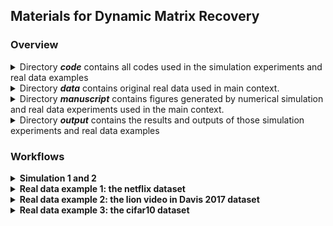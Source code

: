 ## Materials for Dynamic Matrix Recovery

### Overview

<details>
    <summary>Directory <strong><em>code</em></strong> contains all codes used in the simulation experiments and real data examples </summary>
    <ul>
        <li>The folder <strong><em>simulation</em></strong> contains codes used for "<em>Section 4: Simulation Studies</em>"
        <ul>
            <li>"<strong><em>DFISTA.R</em></strong>" and "<strong><em>baseline_FISTA.R</em></strong>": functions to implement the optimal algorithm used for methods presented in article under the dynamic matrix completion setting.</li>
            <li> "<strong><em>simulations.R</em></strong>": functions to present simulations including the performance compared to benchmarks, the effect of sample size and number of time points and the dependence across time for corvariance and noise.</li>
            <li> "<strong><em>help_functions.R</em></strong>": some auxiliary functions for above implement.</li>
        </ul>
        </li>
        <li> The folder <strong><em>real_data</em></strong> contains codes used for "<em>Section 5: Real Data Examples</em>"
        <ul>
            <li>The folder <strong><em>netflix_data</em></strong> contains flies about the Netflix data experiment.
	        <ul>
		        <li>"<strong><em>realdata1_preprocess.R</em></strong>" and "<strong><em>realdata1_test.R</em></strong>": functions for the preparation and test processes of the real dataset.</li>
		        <li>"<strong><em>netflix_DFISTA.R</em></strong>", "<strong><em>netflix_DFISTA_link.R</em></strong>" and "<strong><em>netflix_baseline_FISTA.R</em></strong>": functions to implement the optimal algorithm used for methods presented in article for Netflix dataset.</li>
	        </ul>
            </li>
            <li>The folder <strong><em>video_data</em></strong> contains flies about the lions video in Davis 2017 data experiment.
	        <ul>
		       <li>"<strong><em>realdata2_preprocess.R</em></strong>" and "<strong><em>realdata2_test.R</em></strong>": functions for the preparation and test processes of the real dataset.</li>
		        <li>"<strong><em>cs_DFISTA.R</em></strong>" and "<strong><em>cs_baseline_FISTA.R</em></strong>": functions to implement the optimal algorithm used for methods presented in article under the dynamic compressed sensing setting.</li>
		        <li>"<strong><em>robust_pca.R</em></strong>": functions used for the preprocess of the vedio example which seperates a matrix into a low rank and a sparse part.</li>
	        </ul>
            </li>
            <li>The folder <strong><em>cifar10</em></strong> contains flies about the Cifar10 data experiment.
	        <ul>
		        <li>"<strong><em>compress.py</em></strong>": the preparetion and compressed prcesses for real data.</li>
		        <li>"<strong><em>lenet.py</em></strong>" and "<strong><em>resnet.py</em></strong>": network model used.</li>
		        <li>"<strong><em>utils.py</em></strong>":some auxiliary functions.</li>
		        <li>"<strong><em>main.py</em></strong>": main function.</li>
	        </ul>
            </li>
            <li> "<strong><em>help_functions.R</em></strong>": some auxiliary functions for above implement.</li>   
        </ul>
        </li>
        <li>"<strong><em>plot.R</em></strong>": functions to collect results in simulations and real data examples and draw the pictures used in the article.</li>
    </ul>
</details>
            

<details>
    <summary>Directory <strong><em>data</em></strong> contains original real data used in main context.</summary>
    <ul>
        <li>"<strong><em>netflix_data.zip</em></strong>": the raw netflix dataset.</li>
        <li>"<strong><em>lions/0000(0095).jpg</em></strong>": the raw 1-96 frames of the lions video.</li>
	<li>"<strong><em>cifar10/data_batch1(5)</em></strong>": the raw train dataset of the cifar-10 dataset.</li>
        <li>"<strong><em>cifar10/test_batch</em></strong>": the raw test dataset of the cifar-10 dataset.</li>
<!--         <li>"<strong><em>netflix_data.RData</em></strong>": the working environment after preprocess the netflix dataset.</li>
        <li>"<strong><em>video_data.RData</em></strong>": the working environment after process the lions video dataset.</li> -->
    </ul>
</details>


<details>
    <summary>Directory <strong><em>manuscript</em></strong> contains figures generated by numerical simulation and real data experiments used in the main context.</summary>
    <ul>
        <li>"<strong><em>baseline.png</em></strong>": The comparisons of MSE for DLR and three benchmarks, which corresponds to <em>Figure 1</em>
        in the main context.</li>
        <li>"<strong><em>phase_transition.png</em></strong>": The MSE of DLR estimates under different settings of sample size and number of time point, which corresponds to <em>Figure 2 left</em> in the main context.</li>
        <li>"<strong><em>precise_nt.png</em></strong>": The relationship between the logarithm of AMSE and the logarithm of $\rho/\tau$ show a linear trend with slope -4/5, which corresponds to <em>Figure 2 right</em> in the main context.</li>
        <li>"<strong><em>dependent_xi.png</em></strong>": Under the dependent noise case, the influence of different noise variances and dependent coefficients $\beta$ to MSE, which corresponds to <em>Figure 3 left</em> in the main context.</li>
        <li>"<strong><em>dependent_whit_phiy.png</em></strong>": The relationship between AMSE and the mixing coefficient of noise $\xi$, which corresponds to <em>Figure 3 right</em> in the main context.</li>
        <li> "<strong><em>dependent_X.png</em></strong>": Under the dependent noise case, the influence of different noise variances and dependent coefficients $\alpha$ to MSE, which corresponds to <em>Figure 4 left</em> in the main context.</li>
        <li>"<strong><em>dependent_whit_phix.png</em></strong>": The relationship between AMSE and the mixing coefficient of covariance matrix X, which corresponds to <em>Figure 4 right</em> in the main context.</li>
        <li>"<strong><em>netflix_mse(sample).png</em></strong>": The MSE for Filter 1(2) at differnet time points for DLR and three benchmarks, which corresponds to <em>Figure 5</em> in the main context.</li>
        <li>"<strong><em>real_lions_5(25,45,65,85).png</em></strong>, <strong><em>lions_5(25,45,65,85).png</em></strong>, <strong><em>baseline_lions_5(25,45,65,85).png</em></strong>, <strong><em>twostep_lions_5(25,45,65,85).png</em></strong>": The original, DLR estimated, Static estimated and TwoStep estimated frames in the lions video, which correspond to <em>Figure 6</em> in the main context.</li>
    </ul>
</details>

<details>
    <summary>Directory <strong><em>output</em></strong> contains the results and outputs of those simulation experiments and real data examples</summary>
    <ul>
        <li><strong>Simulation</strong>
        <ul>
            <li><strong>independent case</strong>
            <ul>
                <li>"<strong><em>dmc_5000_30000.csv</em></strong>": the output MSE of simulation 1 using our proposed DLR method with T=100 and sample size from 5000 to 30000.</li>
                <li> "<strong><em>baseline_120000.csv</em></strong>": the output MSE of simulation 1 using Static benchmark with T=100 and sample size 120000.</li>
                <li> "<strong><em>local_smoth_120000.csv</em></strong>": the output MSE of simulation 1 using TwoStep benchmark with T=100 and sample size 120000.</li>
                <li> "<strong><em>tensor_30000.csv</em></strong>": the output MSE of simulation 1 using Tensor benchmark with T=100 and sample size 30000.</li>
                <li> "<strong><em>phase_transition.csv, phase_transition_precise.csv</em></strong>": the output MSE of simulation 1 using DLR method with different settings of the number of time points and sample size.</li>
            </ul>
            </li>
            <li><strong>dependent case</strong>
            <ul>
                <li>"<strong><em>dependent_mc.csv</em></strong>": the output MSE of simulation2 under the setting that noise is dependent while covariance X is independent.</li>
                <li>"<strong><em>dependent_X_mc.csv</em></strong>": the output MSE of simulation2 under the setting that covariance X is dependent while noise is independent.</li>
            </ul>
            </li>
        </ul>
        </li>
        <li><strong>Real data example</strong>
        <ul>
            <li><strong>Netflix dataset</strong>
            <ul>
                <li>"<strong><em>netflix_mse_sample_NoLink_(2_).csv</em></strong>": the output MSE of netflix data example using our DLR method for Filter 2(1).</li>
                <li>"<strong><em>netflix/baseline_mse(_2).csv</em></strong>": the output MSE of netflix data example using Static method for Filter 2(1). </li>
                <li>"<strong><em>netflix/twostep_mse(_2_).csv</em></strong>": the output MSE of netflix data example using TwoStep method for Filter 2(1). </li>
                <li>"<strong><em>netflix/baseline_mse_tensor(_2_).csv</em></strong>": the output MSE of netflix data example using Tensor method for Filter 2(1). </li>
            </ul>
            </li>
            <li><strong>Davis 2016 lions video</strong>
            <ul>
                <li>"<strong><em>lions/lions_ren(blue,green)_5(25,45,65,85).csv</em></strong>": the output rgb values of corresponding fames using DLR method. </li>
                <li>"<strong><em>lions/baseline_lions_ren(blue,green)_5(25,45,65,85).csv</em></strong>": the output rgb values of corresponding famres using Static method. </li>
            </ul>
            </li>
             <li><strong>Cifar10 dataset</strong>
            <ul>
                <li>"<strong><em>cifar10/True_lenet(resnet)_..._..._acc.pth</em></strong>": the checkpoint for recovered dataset.</li>
                <li>"<strong><em>cifar10/False_lenet(resnet)_..._..._acc.pth</em></strong>": the checkpoint for dataset without recovery. </li>
            </ul>
            </li>
        </ul>
        </li>
    </ul>
</details>

### Workflows
<details>
    <summary><strong>Simulation 1 and 2</strong></summary>
    <ol>
        <li>Open the floder <em>Dynamic_Matrix_Recovery/code/simulation/</em>.</li>
        <li>Revise the line 14 in <strong><em>simulations.R</em></strong> based on your own path to make sure that the R scripts <strong><em>DFISTA.R</em></strong>, <strong><em>baseline_FISTA.R</em></strong> and <strong><em>help_functions.R</em></strong> are available in the correct path. 
        <li>In the R scripts <strong><em>simulations.R</em></strong>, independent case and dependent case simulations are performed. Running the code of different methods including our DLR method and three benchmarks Static, TwoStep and Tensor can obtain corresponding results. Parameters including the dimension of matrix, number of time points and sample size can also changed if needed. For running, we recommand directly input
        	<code>nohup R --slave --vanilla --args Method_name Save_mode < simulations.R > test.log 2>&1 &</code>
        in terminal. Here "<em>Method_name</em>" can choose "<em>DLR</em>", "<em>DLR_random</em>", "<em>Dependent_Case</em>" or benchmarks "<em>Static</em>","<em>TwoStep</em>" and "<em>Tensor</em>" and the default value is "<em>DLR</em>". "<em>Save_mode</em>" can choose "<em>Save</em>" for saving results and "<em>NoSave</em>" for no saving results and the default value is "<em>NoSave</em>". For example, for runing simulation 1 using our algorithm 1 and do not saving results, input 	
        <code>nohup R --slave --vanilla < simulations.R > test.log 2>&1 &</code> 
		in terminal is enough.
        Also, for runing simulation 1 using benchmark "Static" and saving results, input
        <code>nohup R --slave --vanilla --args Static Save < simulations.R > test.log 2>&1 &</code> 
 in terminal is enough and results will be saved in the output files <strong><em>output/baseline_120000.csv"</em></strong> and <strong><em>output/baseline_120000_matrix.csv</em></strong>".
        </li> 
        <li> For <em>Figure 1-4</em>, return to the previous directory and run the corresponding part in <strong><em>plot.R</em></strong>.</li>
    </ol>
</details>
<!-- #### Simulation 1 and 2

1. Open the floder *Dynamic_Matrix_Recovery/code/simulation/*.
2. Make sure that the R scripts ***DFISTA.R***, ***baseline_FISTA.R*** and ***help_functions.R*** are available in the path *~/Dynamic_Matrix_Recovery/code/simulation/...*. Or revise the path in ***simulations.R*** line 15-17 to match the path of those three R scripts.
3. In the R scripts ***simulations.R***, independent case and dependent case simulations are performed. Running corresponding codes of different methods including our DLR method and three benchmarks Static, TwoStep and Tensor can obtain corresponding results. Parameters including the dimension of matrix, number of time points and sample size can easily changed if needed. All codes that stores output is commented out to avoid overwriting existing output.
4. For *Figure 1-4*, return to the previous directory and run the corresponding part in ***plot.R***. -->

<!-- #### Real data example 1: the netflix dataset

1. Open the floder *Dynamic_Matrix_Recovery/code/real_data/*.
2. Make sure the R scripts ***DFISTA.R***, ***baseline_FISTA.R*** and ***help_functions.R*** are available in the path *~/Dynamic_Matrix_Recovery/code/simulation/...* and the R script ***help_functions.R*** is available in the path *~/Dynamic_Matrix_Recovery/code/real_data/...*. Or revise the path in ***realdata1_test.R*** line 15-18 to match the path of those three R scripts.
3. Download the ***netflix_data.zip*** in the directory *~/Dynamic_Matrix_recovery/data/*, unzip it and save it as *~/Dynamic_Matrix_recovery/data/netflix_data.csv*(Or download the dataset [here](https://www.kaggle.com/datasets/netflix-inc/netflix-prize-data)). Run the R script ***realdata1_preprocess.R*** to preprocess the dataset. Another alternative is directly using the environment ***netflix_data.RData*** in the directory *Dynamic_Matrix_Recovery/data/*.
4. Run the R script ***realdata1_test.R***, in which the DLR method and benchmarks can be applied to the dataset and codes that stores output is commented out to avoid overwriting existing output. 
5. For *Figure 5*, return to the previous directory and run the corresponding part in ***plot.R***.

 -->
 

<!-- #### Real data example 2: the lion video in Davis 2017 dataset

1. Open the floder *Dynamic_Matrix_Recovery/code/real_data/*.
2. Make sure the R scripts ***cs_DFISTA.R***, ***cs_baseline_FISTA.R***, ***help_functions.R*** and ***robust_pca.R*** are available in the path *~/Dynamic_Matrix_Recovery/code/real_data/...*. Or revise the path in ***simulations.R*** line 13-16 to match the path of those four R scripts.
3. Download the ***0000.jpg*** to ***0095.jpg*** in the directory *~/Dynamic_Matrix_recovery/data/lions*(Or download the dataset [here](https://davischallenge.org/davis2017/code.html#unsupervised)). Run the R script ***realdata2_preprocess.R*** to preprocess the dataset. Another alternative is directly using the environment ***vedio_data.RData*** in the directory *Dynamic_Matrix_Recovery/data/*.
4. Run the R script ***realdata2_test.R***, in which the DLR method and benchmarks can be applied to the dataset and codes that stores output is commented out to avoid overwriting existing output.
5. For *Figure 6*, return to the previous directory and run the corresponding part in ***plot.R***.
-->


 <details>
    <summary><strong>Real data example 1: the netflix dataset</strong></summary>
    <ol>
        <li>Open the floder <em>Dynamic_Matrix_Recovery/code/real_data/netflix_data</em>.</li>
        <li>Download the <strong><em>netflix_data.zip</em></strong> in the directory <em>~/Dynamic_Matrix_recovery/data/</em>, unzip it and save it as <em>~/Dynamic_Matrix_recovery/data/netflix_data.csv</em>(or download the dataset <a href="https://www.kaggle.com/datasets/netflix-inc/netflix-prize-data">here</a>).</li>
        <li>Revise the line 4 in <strong><em>realdata1_preprocess.R</em></strong> based on your own path to make sure the original dataset can be correctly readed. Run the R script <strong><em>realdata1_preprocess.R</em></strong> to preprocess the dataset. The environment will also be saved as the environment <strong><em>netflixdata.RData</em></strong> in the directory <em>Dynamic_Matrix_Recovery/data/</em>.</li>
        <li>Revise the line 14 in <strong><em>realdata1_test.R</em></strong> based on your own path to make sure the R scripts <strong><em>DFISTA.R</em></strong>, <strong><em>baseline_FISTA.R</em></strong> and <strong><em>help_functions.R</em></strong> are available. </li>
        <li> In the R script <strong><em>realdata1_test.R</em></strong>, the DLR method and benchmarks can be applied to the dataset. For running, we recommand directly input
        	<code>nohup R --slave --vanilla --args Method_name Link Save_mode < realdata1_test.R > test.log 2>&1 &</code>
        	in your terminal. Here "<em>Method_name</em>" can choose "<em>DLR</em>" for our method and benchmarks "<em>Static</em>", "<em>TwoStep</em>" and "<em>Tensor</em>" and the default value is "<em>DLR</em>". The default value for "<em>Link</em>" is "<em>NoLink</em>" which means using no additional link function while you can choose "<em>Link</em>" to use the version with link function. "<em>Save_mode</em>" has default value "<em>NoSave</em>" which means that the results will not be saved and you can choose "<em>Save</em>" to save the output. For example, if you want to run our DLR method with no link function and don't saving, just run
        	<code>nohup R --slave --vanilla < realdata1_test.R > test.log 2>&1 &</code>
        	in your terminal is enough. Besiders, if you want to run the Static method with link functio and saving output, you can input
        <code>nohup R --slave --vanilla --args Static Link Save < realdata1_test.R > test.log 2>&1 &</code>
        in terminal and results will saved in the output files <strong><em>output/baseline_matrix_1(100).csv</em></strong> and <strong><em>output/baseline_mse.csv</em></strong>.
        </li> 
        <li>For <em>Figure 5</em>, return to the previous directory and run the corresponding part in <strong><em>plot.R</em></strong>.</li>
    </ol>
</details>


<details>
    <summary><strong>Real data example 2: the lion video in Davis 2017 dataset</strong></summary>
    <ol>
        <li>Open the floder <em>Dynamic_Matrix_Recovery/code/real_data/video_data</em>.</li>
        <li>Download the <strong><em>0000.jpg</em></strong> to <strong><em>0095.jpg</em></strong> in the directory <em>~/Dynamic_Matrix_recovery/data/lions</em>(or download the dataset <a href="https://davischallenge.org/davis2017/code.html#unsupervised">here</a>). </li>
        <li>Revise the line 7 in <strong><em>realdata2_preprocess.R</em></strong> based on your own path to make sure the original dataset can be correctly readed. Run the R script <strong><em>realdata2_preprocess.R</em></strong> to preprocess the dataset. The environment will also be saved as the environment <strong><em>lions_data.RData</em></strong> in the directory <em>Dynamic_Matrix_Recovery/data/</em>.</li>
        <li>Revise the line 14 in <strong><em>realdata2_test.R</em></strong> to make sure the R scripts <strong><em>cs_DFISTA.R</em></strong>, <strong><em>cs_baseline_FISTA.R</em></strong>, <strong><em>help_functions.R</em></strong> and <strong><em>robust_pca.R</em></strong> are available.</li>
        <li> Run the R script <strong><em>realdata2_test.R</em></strong>, in which the DLR method and benchmarks can be applied to the dataset and codes that stores output is commented out to avoid overwriting existing output.</li>
        <li>For <em>Figure 6</em>, return to the previous directory and run the corresponding part in <strong><em>plot.R</em></strong>.</li>
    </ol>
</details>
<details>
    <summary><strong>Real data example 3: the cifar10 dataset</strong></summary>
    <ol>
        <li>Open the floder <em>Dynamic_Matrix_Recovery/code/real_data/cifar10</em>.</li>
        <li>Download the cifar10 dataset <a href="https://www.cs.toronto.edu/~kriz/cifar.html">here</a> or just run the file <strong><em>main.py</em></strong> firstly to automatic download the dataset based on the torchvision package.</li>
        <li>Run <strong><em>compress.py</em></strong> to prepared the cifar10 for compressing, recoverying and adding noises. You can change the parameter "<em>recovery</em>" as "<em>True</em>" or "<em>False</em>" and change the sample size and tuning parameter lambda as well.</li>
        <li>In <strong><em>main.py</em></strong>, changing "<em>netname</em>" can change the network model be applied to the dataset. For running, we recommand directly input
        	<code>python -u main.py > test.log 2>&1 &</code>
        	in your terminal. And the checkpoint saved the epoch and test acc for best acc attained in validation set. If you stop the code and want to resume the training process, using
        	<code>python -u main.py -r > test.log 2>&1 &</code> is enough.
        </li> 
    </ol>
</details>
